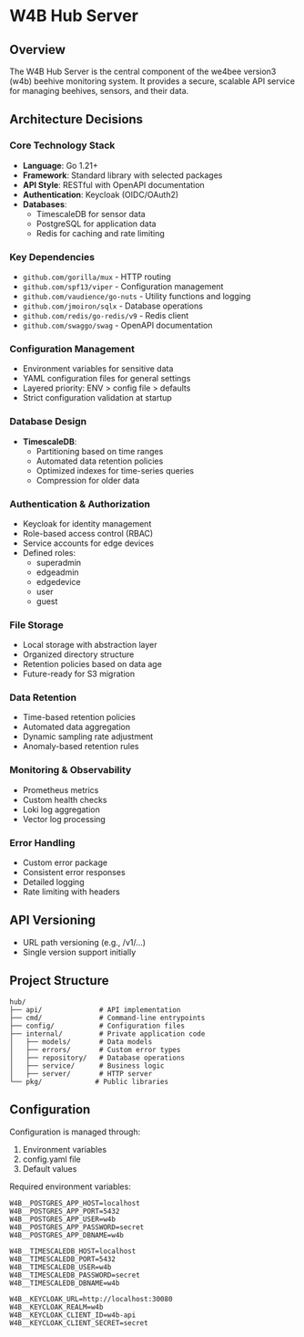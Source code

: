 # W4B Hub Server

## Overview

The W4B Hub Server is the central component of the we4bee version3 (w4b) beehive monitoring system. It provides a secure, scalable API service for managing beehives, sensors, and their data.

## Architecture Decisions

### Core Technology Stack

- **Language**: Go 1.21+
- **Framework**: Standard library with selected packages
- **API Style**: RESTful with OpenAPI documentation
- **Authentication**: Keycloak (OIDC/OAuth2)
- **Databases**:
  - TimescaleDB for sensor data
  - PostgreSQL for application data
  - Redis for caching and rate limiting

### Key Dependencies

- `github.com/gorilla/mux` - HTTP routing
- `github.com/spf13/viper` - Configuration management
- `github.com/vaudience/go-nuts` - Utility functions and logging
- `github.com/jmoiron/sqlx` - Database operations
- `github.com/redis/go-redis/v9` - Redis client
- `github.com/swaggo/swag` - OpenAPI documentation

### Configuration Management

- Environment variables for sensitive data
- YAML configuration files for general settings
- Layered priority: ENV > config file > defaults
- Strict configuration validation at startup

### Database Design

- **TimescaleDB**:
  - Partitioning based on time ranges
  - Automated data retention policies
  - Optimized indexes for time-series queries
  - Compression for older data

### Authentication & Authorization

- Keycloak for identity management
- Role-based access control (RBAC)
- Service accounts for edge devices
- Defined roles:
  - superadmin
  - edgeadmin
  - edgedevice
  - user
  - guest

### File Storage

- Local storage with abstraction layer
- Organized directory structure
- Retention policies based on data age
- Future-ready for S3 migration

### Data Retention

- Time-based retention policies
- Automated data aggregation
- Dynamic sampling rate adjustment
- Anomaly-based retention rules

### Monitoring & Observability

- Prometheus metrics
- Custom health checks
- Loki log aggregation
- Vector log processing

### Error Handling

- Custom error package
- Consistent error responses
- Detailed logging
- Rate limiting with headers

## API Versioning

- URL path versioning (e.g., /v1/...)
- Single version support initially

## Project Structure

```tree
hub/
├── api/              # API implementation
├── cmd/              # Command-line entrypoints
├── config/           # Configuration files
├── internal/         # Private application code
│   ├── models/       # Data models
│   ├── errors/       # Custom error types
│   ├── repository/   # Database operations
│   ├── service/      # Business logic
│   ├── server/       # HTTP server
└── pkg/             # Public libraries
```

## Configuration

Configuration is managed through:

1. Environment variables
2. config.yaml file
3. Default values

Required environment variables:

```env
W4B__POSTGRES_APP_HOST=localhost
W4B__POSTGRES_APP_PORT=5432
W4B__POSTGRES_APP_USER=w4b
W4B__POSTGRES_APP_PASSWORD=secret
W4B__POSTGRES_APP_DBNAME=w4b

W4B__TIMESCALEDB_HOST=localhost
W4B__TIMESCALEDB_PORT=5432
W4B__TIMESCALEDB_USER=w4b
W4B__TIMESCALEDB_PASSWORD=secret
W4B__TIMESCALEDB_DBNAME=w4b

W4B__KEYCLOAK_URL=http://localhost:30080
W4B__KEYCLOAK_REALM=w4b
W4B__KEYCLOAK_CLIENT_ID=w4b-api
W4B__KEYCLOAK_CLIENT_SECRET=secret
```
